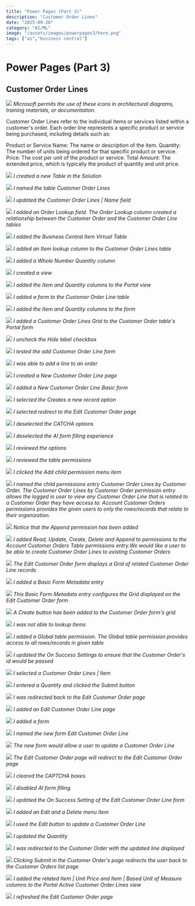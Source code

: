 ```yaml
---
title: "Power Pages (Part 3)"
description: "Customer Order Lines"
date: "2025-09-20"
category: "AI/ML"
image: "/assets/images/powerpages3/hero.png"
tags: ["ai","business central"]
---
```


# Power Pages (Part 3)

## Customer Order Lines

![](/assets/images/powerpages3/powerpages-scalable.svg)
*Microsoft permits the use of these icons in architectural diagrams, training materials, or documentation.*


Customer Order Lines refer to the individual items or services listed within a customer's order. Each order line represents a specific product or service being purchased, including details such as:

Product or Service Name: The name or description of the item.
Quantity: The number of units being ordered for that specific product or service.
Price: The cost per unit of the product or service.
Total Amount: The extended price, which is typically the product of quantity and unit price.

![](/assets/images/powerpages3/screenshot-2024-12-20-at-7.13.41pm-2136x888.png)
*I created a new Table in the Solution*

![](/assets/images/powerpages3/screenshot-2024-12-20-at-7.14.25pm-2136x1100.png)
*I named the table Customer Order Lines*

![](/assets/images/powerpages3/screenshot-2024-12-20-at-7.16.38pm-2136x1099.png)
*I updated the Customer Order Lines | Name field*

![](/assets/images/powerpages3/screenshot-2024-12-20-at-7.18.52pm-2136x1100.png)
*I added an Order Lookup field. The Order Lookup column created a relationship between the Customer Order and the Customer Order Line tables*

![](/assets/images/powerpages3/screenshot-2024-12-20-at-7.20.50pm-2136x812.png)
*I added the Business Central Item Virtual Table*

![](/assets/images/powerpages3/screenshot-2024-12-20-at-7.22.17pm-2136x1099.png)
*I added an Item lookup column to the Customer Order Lines table*

![](/assets/images/powerpages3/screenshot-2024-12-20-at-7.23.04pm-2136x1099.png)
*I added a Whole Number Quantity column*

![](/assets/images/powerpages3/screenshot-2024-12-20-at-7.28.07pm-2136x1101.png)
*I created a view*

![](/assets/images/powerpages3/screenshot-2024-12-20-at-7.29.50pm-2136x965.png)
*I added the Item and Quantity columns to the Portal view*

![](/assets/images/powerpages3/screenshot-2024-12-20-at-7.33.29pm-2136x1103.png)
*I added a form to the Customer Order Line table*

![](/assets/images/powerpages3/screenshot-2024-12-20-at-7.34.42pm-2136x873.png)
*I added the Item and Quantity columns to the form*

![](/assets/images/powerpages3/screenshot-2024-12-20-at-7.36.16pm-2136x1103.png)
*I added a Customer Order Lines Grid to the Customer Order table's Portal form*

![](/assets/images/powerpages3/screenshot-2024-12-20-at-7.36.41pm-2136x1097.png)
*I uncheck the Hide label checkbox*

![](/assets/images/powerpages3/screenshot-2024-12-20-at-7.38.00pm-2136x651.png)
*I tested the add Customer Order Line form*

![](/assets/images/powerpages3/screenshot-2024-12-20-at-7.38.20pm-2136x953.png)
*I was able to add a line to an order*

![](/assets/images/powerpages3/screenshot-2024-12-20-at-7.47.43pm-2136x1103.png)
*I created a New Customer Order Line page*

![](/assets/images/powerpages3/screenshot-2024-12-20-at-11.04.41pm-2136x1101.png)
*I added a New Customer Order Line Basic form*

![](/assets/images/powerpages3/screenshot-2024-12-20-at-7.50.43pm-2136x913.png)
*I selected the Creates a new record option*

![](/assets/images/powerpages3/screenshot-2024-12-20-at-7.51.29pm-2136x1100.png)
*I selected redirect to the Edit Customer Order page*

![](/assets/images/powerpages3/screenshot-2024-12-20-at-7.51.38pm-2136x914.png)
*I deselected the CATCHA options*

![](/assets/images/powerpages3/screenshot-2024-12-20-at-7.51.49pm-2136x949.png)
*I deselected the AI form filling experience*

![](/assets/images/powerpages3/screenshot-2024-12-20-at-7.52.05pm-2136x1101.png)
*I reviewed the options*

![](/assets/images/powerpages3/screenshot-2024-12-20-at-7.52.21pm-2136x1097.png)
*I reviewed the table permissions*

![](/assets/images/powerpages3/screenshot-2024-12-20-at-7.53.04pm-2136x552.png)
*I clicked the Add child permission menu item*

![](/assets/images/powerpages3/screenshot-2024-12-20-at-7.54.39pm-2136x1099.png)
*I named the child permissions entry Customer Order Lines by Customer Order. The Customer Order Lines by Customer Order permission entry allows the logged in user to view any Customer Order Line that is related to a Customer Order they have access to. Account Customer Orders permissions provides the given users to only the rows/records that relate to their organization.*

![](/assets/images/powerpages3/screenshot-2025-01-13-at-12.18.23pm-2136x1106.png)
*Notice that the Append permission has been added*

![](/assets/images/powerpages3/screenshot-2024-12-20-at-10.31.34pm-2136x1099.png)
*I added Read, Update, Create, Delete and Append to permissions to the Account Customer Orders Table permissions entry.We would like a user to be able to create Customer Order Lines to existing Customer Orders*

![](/assets/images/powerpages3/screenshot-2024-12-20-at-7.57.56pm-2136x920.png)
*The Edit Customer Order form displays a Grid of related Customer Order Line records*

![](/assets/images/powerpages3/screenshot-2024-12-20-at-7.58.07pm-2136x952.png)
*I added a Basic Form Metadata entry*

![](/assets/images/powerpages3/screenshot-2024-12-20-at-7.59.22pm-2136x1097.png)
*This Basic Form Metadata entry configures the Grid displayed on the Edit Customer Order form*

![](/assets/images/powerpages3/screenshot-2024-12-20-at-8.01.05pm-2136x1013.png)
*A Create button has been added to the Customer Order form's grid*

![](/assets/images/powerpages3/screenshot-2024-12-20-at-8.01.20pm-2136x1027.png)
*I was not able to lookup Items*

![](/assets/images/powerpages3/screenshot-2024-12-20-at-8.01.58pm-2136x1096.png)
*I added a Global table permission. The Global table permission provides access to all rows/records in given table*

![](/assets/images/powerpages3/screenshot-2024-12-20-at-11.08.03pm-2136x1022.png)
*I updated the On Success Settings to ensure that the Customer Order's id would be passed*

![](/assets/images/powerpages3/screenshot-2024-12-20-at-8.02.45pm-2136x995.png)
*I selected a Customer Order Lines | Item*

![](/assets/images/powerpages3/screenshot-2024-12-20-at-8.02.56pm-2136x1011.png)
*I entered a Quantity and clicked the Submit button*

![](/assets/images/powerpages3/screenshot-2024-12-20-at-10.37.48pm-2136x982.png)
*I was redirected back to the Edit Customer Order page*

![](/assets/images/powerpages3/screenshot-2024-12-20-at-10.48.02pm-2136x1101.png)
*I added an Edit Customer Order Line page*

![](/assets/images/powerpages3/screenshot-2024-12-20-at-10.49.09pm-2136x1097.png)
*I added a form*

![](/assets/images/powerpages3/screenshot-2024-12-20-at-11.01.15pm-2136x1096.png)
*I named the new form Edit Customer Order Line*

![](/assets/images/powerpages3/screenshot-2024-12-20-at-10.50.57pm-2136x1090.png)
*The new form would allow a user to update a Customer Order Line*

![](/assets/images/powerpages3/screenshot-2024-12-20-at-10.51.14pm-2136x958.png)
*The Edit Customer Order page will redirect to the Edit Customer Order page*

![](/assets/images/powerpages3/screenshot-2024-12-20-at-10.51.23pm-2136x991.png)
*I cleared the CAPTCHA boxes*

![](/assets/images/powerpages3/screenshot-2024-12-20-at-10.51.31pm-2136x927.png)
*I disabled AI form filling*

![](/assets/images/powerpages3/screenshot-2024-12-20-at-10.56.10pm-2136x1100.png)
*I updated the On Success Setting of the Edit Customer Order Line form*

![](/assets/images/powerpages3/screenshot-2024-12-20-at-11.11.48pm-2136x1030.png)
*I added an Edit and a Delete menu item*

![](/assets/images/powerpages3/screenshot-2024-12-20-at-11.13.00pm-2136x911.png)
*I used the Edit button to update a Customer Order Line*

![](/assets/images/powerpages3/screenshot-2024-12-20-at-11.13.13pm-2136x793.png)
*I updated the Quantity*

![](/assets/images/powerpages3/screenshot-2024-12-20-at-11.13.23pm-2136x927.png)
*I was redirected to the Customer Order with the updated line displayed*

![](/assets/images/powerpages3/screenshot-2024-12-20-at-11.14.29pm-2136x817.png)
*Clicking Submit in the Customer Order's page redirects the user back to the Customer Orders list page*

![](/assets/images/powerpages3/screenshot-2024-12-21-at-8.35.26am-2136x1099.png)
*I added the related Item | Unit Price and Item | Based Unit of Measure columns to the Portal Active Customer Order Lines view*

![](/assets/images/powerpages3/screenshot-2024-12-21-at-8.35.38am-2136x1094.png)
*I refreshed the Edit Customer Order page*